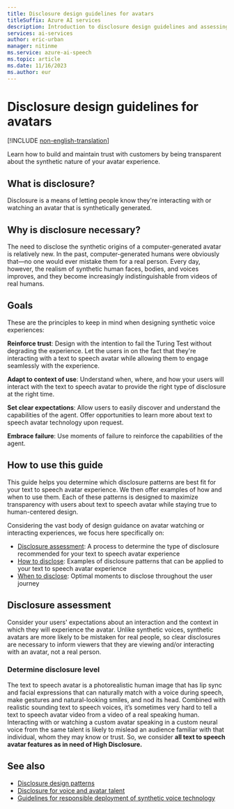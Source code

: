 ```yaml
---
title: Disclosure design guidelines for avatars
titleSuffix: Azure AI services
description: Introduction to disclosure design guidelines and assessing disclosure level for avatars.
services: ai-services
author: eric-urban
manager: nitinme
ms.service: azure-ai-speech
ms.topic: article
ms.date: 11/16/2023
ms.author: eur
---
```


# Disclosure design guidelines for avatars

[!INCLUDE [non-english-translation](../../includes/non-english-translation.md)]

Learn how to build and maintain trust with customers by being transparent about the synthetic nature of your avatar experience.

## What is disclosure?

Disclosure is a means of letting people know they're interacting with or watching an avatar that is synthetically generated. 

## Why is disclosure necessary?

The need to disclose the synthetic origins of a computer-generated avatar is relatively new. In the past, computer-generated humans were obviously that—no one would ever mistake them for a real person. Every day, however, the realism of synthetic human faces, bodies, and voices improves, and they become increasingly indistinguishable from videos of real humans.

## Goals

These are the principles to keep in mind when designing synthetic voice experiences: 

**Reinforce trust**: Design with the intention to fail the Turing Test without degrading the experience. Let the users in on the fact that they're interacting with a text to speech avatar while allowing them to engage seamlessly with the experience.

**Adapt to context of use**: Understand when, where, and how your users will interact with the text to speech avatar to provide the right type of disclosure at the right time. 

**Set clear expectations**: Allow users to easily discover and understand the capabilities of the agent. Offer opportunities to learn more about text to speech avatar technology upon request. 

**Embrace failure**: Use moments of failure to reinforce the capabilities of the agent. 

## How to use this guide

This guide helps you determine which disclosure patterns are best fit for your text to speech avatar experience. We then offer examples of how and when to use them. Each of these patterns is designed to maximize transparency with users about text to speech avatar while staying true to human-centered design.

Considering the vast body of design guidance on avatar watching or interacting experiences, we focus here specifically on: 
- [Disclosure assessment](#disclosure-assessment): A process to determine the type of disclosure recommended for your text to speech avatar experience 
- [How to disclose](/azure/ai-foundry/responsible-ai/speech-service/text-to-speech/concepts-disclosure-patterns): Examples of disclosure patterns that can be applied to your text to speech avatar experience 
- [When to disclose](/azure/ai-foundry/responsible-ai/speech-service/text-to-speech/concepts-disclosure-patterns#when-to-disclose): Optimal moments to disclose throughout the user journey

## Disclosure assessment

Consider your users' expectations about an interaction and the context in which they will experience the avatar. Unlike synthetic voices, synthetic avatars are more likely to be mistaken for real people, so clear disclosures are necessary to inform viewers that they are viewing and/or interacting with an avatar, not a real person.

### Determine disclosure level

The text to speech avatar is a photorealistic human image that has lip sync and facial expressions that can naturally match with a voice during speech, make gestures and natural-looking smiles, and nod its head. Combined with realistic sounding text to speech voices, it’s sometimes very hard to tell a text to speech avatar video from a video of a real speaking human. Interacting with or watching a custom avatar speaking in a custom neural voice from the same talent is likely to mislead an audience familiar with that individual, whom they may know or trust. So, we consider **all text to speech avatar features as in need of High Disclosure.**

## See also

* [Disclosure design patterns](/azure/ai-foundry/responsible-ai/speech-service/text-to-speech/concepts-disclosure-patterns)
* [Disclosure for voice and avatar talent](/azure/ai-foundry/responsible-ai/speech-service/text-to-speech/disclosure-voice-talent)
* [Guidelines for responsible deployment of synthetic voice technology](/azure/ai-foundry/responsible-ai/speech-service/text-to-speech/transparency-note)
